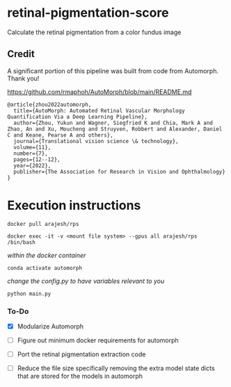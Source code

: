 # retinal-pigmentation-score
Calculate the retinal pigmentation from a color fundus image

## Credit
A significant portion of this pipeline was built from code from Automorph. Thank you!

https://github.com/rmaphoh/AutoMorph/blob/main/README.md

```
@article{zhou2022automorph,
  title={AutoMorph: Automated Retinal Vascular Morphology Quantification Via a Deep Learning Pipeline},
  author={Zhou, Yukun and Wagner, Siegfried K and Chia, Mark A and Zhao, An and Xu, Moucheng and Struyven, Robbert and Alexander, Daniel C and Keane, Pearse A and others},
  journal={Translational vision science \& technology},
  volume={11},
  number={7},
  pages={12--12},
  year={2022},
  publisher={The Association for Research in Vision and Ophthalmology}
}
```


# Execution instructions

`docker pull arajesh/rps`

`docker exec -it -v <mount file system> --gpus all arajesh/rps /bin/bash`

*within the docker container*
  
`conda activate automorph`
  
*change the config.py to have variables relevant to you*

`python main.py`


### To-Do
- [X] Modularize Automorph
- [ ] Figure out minimum docker requirements for automorph
- [ ] Port the retinal pigmentation extraction code
- [ ] Reduce the file size specifically removing the extra model state dicts that are stored for the models in automorph

